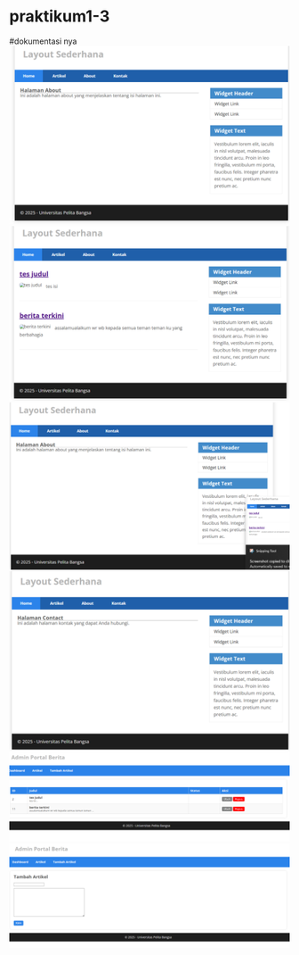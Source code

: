 # praktikum1-3
#dokumentasi nya
<img src="prak1-3/web1.png" alt="Deskripsi Gambar" > </br>
<img src="prak1-3/web2.png" alt="Deskripsi Gambar" > </br>
<img src="prak1-3/web3.png" alt="Deskripsi Gambar" > </br>
<img src="prak1-3/web4.png" alt="Deskripsi Gambar" > </br>
<img src="prak1-3/web5.png" alt="Deskripsi Gambar" > </br>
<img src="prak1-3/web6.png" alt="Deskripsi Gambar" > </br>
